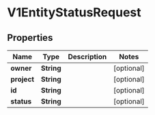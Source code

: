 
# V1EntityStatusRequest

## Properties
Name | Type | Description | Notes
------------ | ------------- | ------------- | -------------
**owner** | **String** |  |  [optional]
**project** | **String** |  |  [optional]
**id** | **String** |  |  [optional]
**status** | **String** |  |  [optional]




